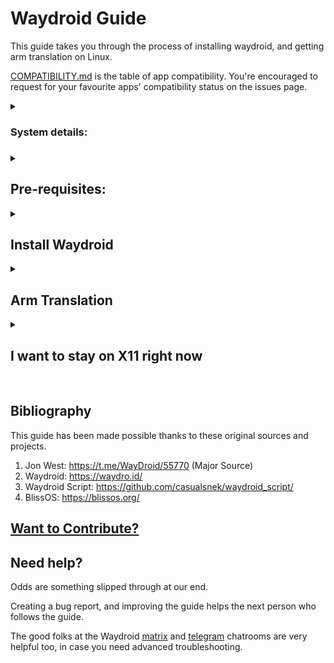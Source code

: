 # Waydroid Guide

This guide takes you through the process of installing waydroid, and getting arm translation on Linux.

[COMPATIBILITY.md](COMPATIBILITY.md) is the table of app compatibility. You're encouraged to request for your favourite apps' compatibility status on the issues page.

<details>
<summary>
<h3>System details:<h3>
</summary>

```

OS: Zorin OS 16 x86_64
Kernel: 5.11.0-41-generic
DE: GNOME
WM: Mutter
Terminal: gnome-terminal
CPU: Intel i3-7020U (4) @ 2.300GHz
GPU: Intel HD Graphics 620
Memory: 3812MiB
```
</details>

<details>
<summary>
<h2>Pre-requisites:</h2>
</summary>

1. Follow the pre-requisites section: https://docs.waydro.id/usage/install-on-desktops#install-pre-requisites

2. Download lineageOS system images archive from SourceForge: https://sourceforge.net/projects/blissos-dev/files/waydroid/lineage/lineage-18.1/

(Use a download manager like [fireDM](https://github.com/firedm/FireDM) in case of slow download speeds)

3. Create the system images directory:
```
sudo mkdir -p /usr/share/waydroid-extra/images
```

4. Extract the contents of the archive to ```~/temp_folder``` (Where ~ denotes the user home directory)

5. Move the contents of the ```temp_folder``` to system images directory:
```
sudo mv temp_folder/* /usr/share/waydroid-extra/images
rmdir temp_folder
```

6. Follow the install waydroid section upto adding waydroid repo to sources.list : https://docs.waydro.id/usage/install-on-desktops#install-waydroid

```impish``` users may use ```hirsute``` in plase of ```bullseye```

7. Get the latest libgbinder updates:
```
sudo apt install git libglib2.0-dev libglibutil-dev gcc
git clone --depth=1 https://github.com/mer-hybris/libgbinder
cd libgbinder
make
make install
```

8. Copy the new ```libgbinder.so.1```, ```libgbinder.so.1.1``` and ```libgbinder.so.1.1.14``` files added to /usr/lib to wherever your system has the current libgbinder installed. Use ```dpkg -L libgbinder``` to find out.

</details>
<details>
<summary><h2>Install Waydroid</h2></summary>

1. Follow the rest of install waydroid section : https://docs.waydro.id/usage/install-on-desktops#install-waydroid

2. Edit ```sudo nano /etc/gbinder.d/anbox.conf``` to read like:
```
[Protocol]
/dev/anbox-binder = aidl3
/dev/anbox-vndbinder = aidl3
/dev/anbox-hwbinder = hidl

[ServiceManager]
/dev/anbox-binder = aidl3
/dev/anbox-vndbinder = aidl3
/dev/anbox-hwbinder = hidl

[General]
ApiLevel = 30
```

3. Restart waydroid:
```
sudo systemctl restart waydroid-container.service
waydroid show-full-ui
```
You may need to sign ashmem_linux manually for secure boot. <details><summary>error details</summary>```modprobe: ERROR: could not insert 'ashmem_linux': Operation not permitted```</details>
```
sudo update-secureboot-policy --new-key
sudo /usr/src/linux-headers-$(uname -r)/scripts/sign-file sha256 /var/lib/shim-signed/mok/MOK.priv /var/lib/shim-signed/mok/MOK.der $(modinfo -n ashmem_linux)
```

</details>
<details>
<summary>
<h2>Arm Translation</h2>
</summary>

1. Install lzip:
```
sudo apt install lzip
```

2. Install Waydroid Extras Script:
```
git clone --depth=1 https://github.com/casualsnek/waydroid_script
cd waydroid_script
sudo python3 -m pip install -r requirements.txt
sudo python3 waydroid_extras.py -h
```

3. Install Libhoudini arm Translation:
```
cd waydroid_script
sudo python3 waydroid_extras.py -l
```

You may need to ```umount /dev/loop12``` and ```waydroid session stop``` for Libhoudini to install.

4. Restart Waydroid Container:
```
sudo systemctl start waydroid-container.service
```

5. Launch Waydroid:
```
waydroid show-full-ui
```
</details>
<details>
<summary>
<h2>I want to stay on X11 right now</h2>
</summary>

Most beginner friendly distros besides Linux Mint Cinnamon do have Wayland pre-installed. Weston can leverage this wayland backend and run Waydroid.

1. Install Weston Compositor:
```
sudo apt install weston
```

2. Launch Weston:
```
weston
```

Click the terminal icon in the top left region inside the Weston window. This opens a terminal window.

3. Launch Waydroid inside Weston
```
waydroid show-full-ui
```

You may need to ```sudo waydroid container restart``` to restart the android image before launching inside weston.
</details>
<br>

## Bibliography

This guide has been made possible thanks to these original sources and projects.

1. Jon West: https://t.me/WayDroid/55770 (Major Source)
2. Waydroid: https://waydro.id/
3. Waydroid Script: https://github.com/casualsnek/waydroid_script/
4. BlissOS: https://blissos.org/

## [Want to Contribute?](CONTRIBUTING.md)

## Need help?

Odds are something slipped through at our end.

Creating a bug report, and improving the guide helps the next person who follows the guide.

The good folks at the Waydroid [matrix](https://matrix.to/#/#waydroid:connolly.tech) and [telegram](https://t.me/WayDroid) chatrooms are very helpful too, in case you need advanced troubleshooting.
